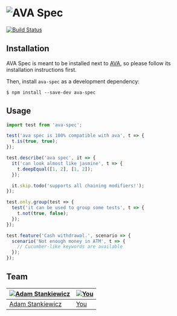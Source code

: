 # ![AVA Spec](https://i.imgsafe.org/0314359.png)

[![Build Status](https://travis-ci.org/sheerun/ava-spec.svg?branch=master)](https://travis-ci.org/sheerun/ava-spec)

## Installation

AVA Spec is meant to be installed next to [AVA](https://github.com/sindresorhus/ava), so please follow its installation instructions first.

Then, install `ava-spec` as a development dependency:

```
$ npm install --save-dev ava-spec
```

## Usage

```js
import test from 'ava-spec';

test('ava spec is 100% compatible with ava', t => {
  t.is(true, true);
});

test.describe('ava spec', it => {
  it('can look almost like jasmine', t => {
    t.deepEqual([1, 2], [1, 2]);
  });

  it.skip.todo('supports all chaining modifiers!');
});

test.only.group(test => {
  test('it can be used to group some tests', t => {
    t.not(true, false);
  });
});

test.feature('Cash withdrawal.', scenario => {
  scenario('Not enough money in ATM', t => {
    // Cucumber-like keywords are available
  });
});
```

## Team

[![Adam Stankiewicz](https://avatars3.githubusercontent.com/u/292365?s=130)](https://sheerun.net) | [![You](https://s28.postimg.org/hcy7aq9nh/42.png)](https://github.com/sheerun/graphqlviz/pulls)
---|---
[Adam Stankiewicz](https://sheerun.net) | [You](https://github.com/sheerun/graphqlviz/pulls)
